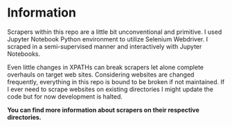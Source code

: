 # Information

Scrapers within this repo are a little bit unconventional and primitive. I used Jupyter Notebook Python environment to utilize Selenium Webdriver. I scraped in a semi-supervised manner and interactively with Jupyter Notebooks.

Even little changes in XPATHs can break scrapers let alone complete overhauls on target web sites. Considering websites are changed frequently, everything in this repo is bound to be broken if not maintained. If I ever need to scrape websites on existing directories I might update the code but for now development is halted.

**You can find more information about scrapers on their respective directories.**
